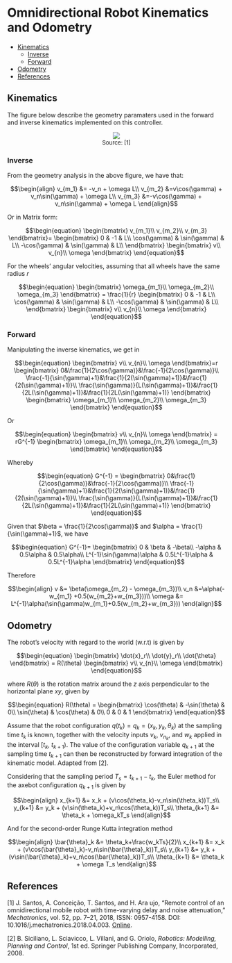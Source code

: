 # Omnidirectional Robot Kinematics and Odometry

- [Kinematics](#kinematics)
  - [Inverse](#inverse)
  - [Forward](#forward)
- [Odometry](#odometry)
- [References](#references)

## Kinematics

The figure below describe the geometry paramaters used in the forward and inverse kinematics implemented on this controller.

<p align="center">
  <img src="https://github.com/mateusmenezes95/omnidirectional_controllers/blob/foxy/doc/images/axebot-kinematic-frames.jpg" />
  <br>
  <font size="2">Source: [1]</font>
</p>

### Inverse

From the geometry analysis in the above figure, we have that:

```math
\begin{align}
  v_{m_1} &= -v_n + \omega L\\
  v_{m_2} &=v\cos(\gamma) + v_n\sin(\gamma) + \omega L\\
  v_{m_3} &=-v\cos(\gamma) + v_n\sin(\gamma) + \omega L
\end{align}
```

Or in Matrix form:

```math
\begin{equation}
  \begin{bmatrix}
    v_{m_1}\\
    v_{m_2}\\
    v_{m_3}
  \end{bmatrix}=
  \begin{bmatrix}
    0            &           -1 & L\\
    \cos(\gamma) & \sin(\gamma) & L\\
    -\cos(\gamma) & \sin(\gamma) & L\\
  \end{bmatrix}
  \begin{bmatrix}
    v\\
    v_{n}\\
    \omega
  \end{bmatrix}
\end{equation}
```

For the wheels’ angular velocities, assuming that all wheels have the same radius $r$

```math
\begin{equation}
  \begin{bmatrix}
    \omega_{m_1}\\
    \omega_{m_2}\\
    \omega_{m_3}
  \end{bmatrix}
  =
  \frac{1}{r}
  \begin{bmatrix}
    0            &           -1 & L\\
    \cos(\gamma) & \sin(\gamma) & L\\
    -\cos(\gamma) & \sin(\gamma) & L\\
    \end{bmatrix}
  \begin{bmatrix}
    v\\
    v_{n}\\
    \omega
  \end{bmatrix}
\end{equation}
```

### Forward

Manipulating the inverse kinematics, we get in

```math
\begin{equation}
  \begin{bmatrix}
    v\\
    v_{n}\\
    \omega
  \end{bmatrix}=r
  \begin{bmatrix}
    0&\frac{1}{2\cos(\gamma)}&\frac{-1}{2\cos(\gamma)}\\
    \frac{-1}{\sin(\gamma)+1}&\frac{1}{2(\sin(\gamma)+1)}&\frac{1}{2(\sin(\gamma)+1)}\\
    \frac{\sin(\gamma)}{L(\sin(\gamma)+1)}&\frac{1}{2L(\sin(\gamma)+1)}&\frac{1}{2L(\sin(\gamma)+1)}
  \end{bmatrix}
  \begin{bmatrix}
    \omega_{m_1}\\
    \omega_{m_2}\\
    \omega_{m_3}
  \end{bmatrix}
\end{equation}
```

Or

```math
\begin{equation}
  \begin{bmatrix}
    v\\
    v_{n}\\
    \omega
  \end{bmatrix}
  =
  rG^{-1}
  \begin{bmatrix}
    \omega_{m_1}\\
    \omega_{m_2}\\
    \omega_{m_3}
  \end{bmatrix}
\end{equation}
```

Whereby

```math
\begin{equation}
  G^{-1} =
  \begin{bmatrix}
    0&\frac{1}{2\cos(\gamma)}&\frac{-1}{2\cos(\gamma)}\\
    \frac{-1}{\sin(\gamma)+1}&\frac{1}{2(\sin(\gamma)+1)}&\frac{1}{2(\sin(\gamma)+1)}\\
    \frac{\sin(\gamma)}{L(\sin(\gamma)+1)}&\frac{1}{2L(\sin(\gamma)+1)}&\frac{1}{2L(\sin(\gamma)+1)}
  \end{bmatrix}
\end{equation}
```

Given that $\beta = \frac{1}{2\cos(\gamma)}$ and $\alpha = \frac{1}{\sin(\gamma)+1}$, we have

```math
\begin{equation}
  G^{-1}=
  \begin{bmatrix}
    0 & \beta & -\beta\\
    -\alpha & 0.5\alpha & 0.5\alpha\\
    L^{-1}\sin(\gamma)\alpha & 0.5L^{-1}\alpha & 0.5L^{-1}\alpha
  \end{bmatrix}
\end{equation}
```

Therefore

```math
\begin{align}
  v &= \beta(\omega_{m_2} - \omega_{m_3})\\
  v_n &=\alpha(-w_{m_1} +0.5(w_{m_2}+w_{m_3}))\\
  \omega &= L^{-1}\alpha(\sin(\gamma)w_{m_1}+0.5(w_{m_2}+w_{m_3}))
\end{align}
```

## Odometry

The robot’s velocity with regard to the world (w.r.t) is given by

```math
\begin{equation}
  \begin{bmatrix}
    \dot{x}_r\\
    \dot{y}_r\\
    \dot{\theta}
  \end{bmatrix}
  =
  R(\theta)
  \begin{bmatrix}
    v\\
    v_{n}\\
    \omega
  \end{bmatrix}
\end{equation}
```

where $R(\theta)$ is the rotation matrix around the $z$ axis perpendicular to the horizontal plane $xy$, given by

```math
\begin{equation}
  R(\theta)
  =
  \begin{bmatrix}
    \cos(\theta)  & -\sin(\theta) & 0\\
    \sin(\theta) & \cos(\theta) & 0\\
    0             & 0            & 1
  \end{bmatrix}
\end{equation}
```

Assume that the robot configuration $q(t_k) = q_k = (x_k,y_k,\theta_k)$ at the sampling time $t_k$ is known, together with the velocity inputs $v_k$,  $v_{n_k}$, and  $w_k$ applied in the interval $[t_k,\:t_{k+1})$. The value of the configuration variable $q_{k+1}$ at the sampling time $t_{k+1}$ can then be reconstructed by forward integration of the kinematic model. Adapted from [2].

Considering that the sampling period $T_s = t_{k+1} - t_k$, the Euler method for the axebot configuration $q_{k+1}$ is given by

```math
\begin{align}
  x_{k+1} &= x_k + (v\cos(\theta_k)-v_n\sin(\theta_k))T_s\\
  y_{k+1} &= y_k + (v\sin(\theta_k)+v_n\cos(\theta_k))T_s\\
  \theta_{k+1} &= \theta_k + \omega_kT_s
\end{align}
```

And for the second-order Runge Kutta integration method

```math
\begin{align}
  \bar{\theta}_k &= \theta_k+\frac{w_kTs}{2}\\
  x_{k+1} &= x_k + (v\cos(\bar{\theta}_k)-v_n\sin(\bar{\theta}_k))T_s\\
  y_{k+1} &= y_k + (v\sin(\bar{\theta}_k)+v_n\cos(\bar{\theta}_k))T_s\\
  \theta_{k+1} &= \theta_k + \omega T_s
\end{align}
```

## References

[1] J. Santos, A. Conceição, T. Santos, and H. Ara ujo, “Remote control of an omnidirectional mobile robot with time-varying delay and noise attenuation,” *Mechatronics*, vol. 52, pp. 7–21, 2018, ISSN: 0957-4158. DOI: 10.1016/j.mechatronics.2018.04.003. [Online](https://www.sciencedirect.com/science/article/abs/pii/S0957415818300606).

[2] B. Siciliano, L. Sciavicco, L. Villani, and G. Oriolo, *Robotics: Modelling, Planning and Control*, 1st ed. Springer Publishing Company, Incorporated, 2008.
